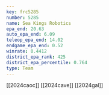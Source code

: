 ```yaml
---
key: frc5285
number: 5285
name: Sea Kings Robotics
epa_end: 20.63
auto_epa_end: 6.09
teleop_epa_end: 14.02
endgame_epa_end: 0.52
winrate: 0.4412
district_epa_rank: 425
district_epa_percentile: 0.764
type: Team
---
```

[[2024caoc]]
[[2024cave]]
[[2024gal]]
